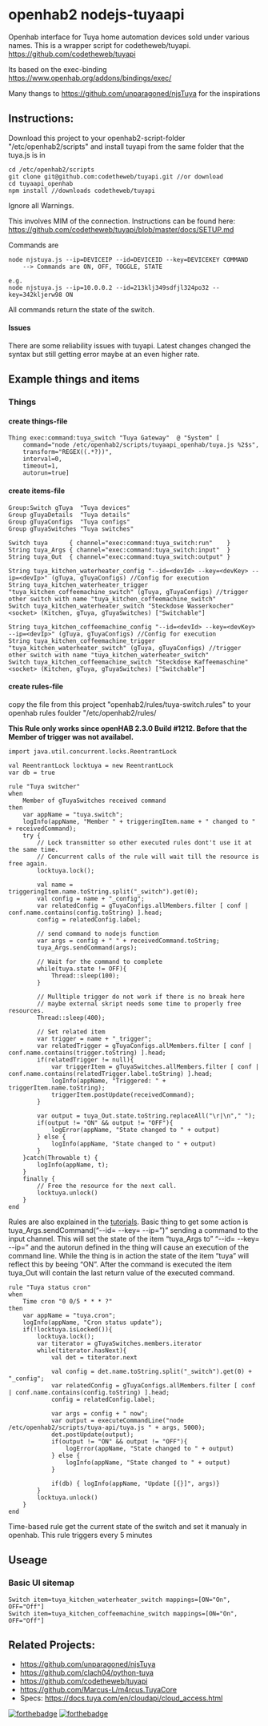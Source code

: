 # openhab2 nodejs-tuyaapi
Openhab interface for Tuya home automation devices sold under various names.
This is a wrapper script for codetheweb/tuyapi. https://github.com/codetheweb/tuyapi

Its based on the exec-binding https://www.openhab.org/addons/bindings/exec/

Many thangs to https://github.com/unparagoned/njsTuya for the inspirations

## Instructions:

Download this project to your openhab2-script-folder "/etc/openhab2/scripts" and install tuyapi from the same folder that the tuya.js is in
```
cd /etc/openhab2/scripts
git clone git@github.com:codetheweb/tuyapi.git //or download
cd tuyaapi_openhab
npm install //downloads codetheweb/tuyapi
```

Ignore all Warnings.

This involves MIM of the connection. Instructions can be found here: https://github.com/codetheweb/tuyapi/blob/master/docs/SETUP.md

Commands are
```
node njstuya.js --ip=DEVICEIP --id=DEVICEID --key=DEVICEKEY COMMAND
    --> Commands are ON, OFF, TOGGLE, STATE

e.g.
node njstuya.js --ip=10.0.0.2 --id=213klj349sdfjl324po32 --key=342kljerw98 ON
```
All commands return the state of the switch.

#### Issues
There are some reliability issues with tuyapi. Latest changes changed the syntax but still getting error maybe at an even higher rate.

## Example things and items

### Things

#### create things-file
```
Thing exec:command:tuya_switch "Tuya Gateway"  @ "System" [
    command="node /etc/openhab2/scripts/tuyaapi_openhab/tuya.js %2$s", 
    transform="REGEX((.*?))",
    interval=0,
    timeout=1,
    autorun=true]
```

#### create items-file
```
Group:Switch gTuya  "Tuya devices"
Group gTuyaDetails  "Tuya details"
Group gTuyaConfigs  "Tuya configs"
Group gTuyaSwitches "Tuya switches"

Switch tuya      { channel="exec:command:tuya_switch:run"    }
String tuya_Args { channel="exec:command:tuya_switch:input"  }
String tuya_Out  { channel="exec:command:tuya_switch:output" }

String tuya_kitchen_waterheater_config "--id=<devId> --key=<devKey> --ip=<devIp>" (gTuya, gTuyaConfigs) //Config for execution
String tuya_kitchen_waterheater_trigger "tuya_kitchen_coffeemachine_switch" (gTuya, gTuyaConfigs) //trigger other switch with name "tuya_kitchen_coffeemachine_switch"
Switch tuya_kitchen_waterheater_switch "Steckdose Wasserkocher" <socket> (Kitchen, gTuya, gTuyaSwitches) ["Switchable"]

String tuya_kitchen_coffeemachine_config "--id=<devId> --key=<devKey> --ip=<devIp>" (gTuya, gTuyaConfigs) //Config for execution
String tuya_kitchen_coffeemachine_trigger "tuya_kitchen_waterheater_switch" (gTuya, gTuyaConfigs) //trigger other switch with name "tuya_kitchen_waterheater_switch"
Switch tuya_kitchen_coffeemachine_switch "Steckdose Kaffeemaschine" <socket> (Kitchen, gTuya, gTuyaSwitches) ["Switchable"]
```

#### create rules-file
copy the file from this project "openhab2/rules/tuya-switch.rules" to your openhab rules foulder "/etc/openhab2/rules/

**This Rule only works since openHAB 2.3.0 Build #1212. Before that the Member of trigger was not availabel.**
```
import java.util.concurrent.locks.ReentrantLock

val ReentrantLock locktuya = new ReentrantLock
var db = true

rule "Tuya switcher"
when
    Member of gTuyaSwitches received command
then
    var appName = "tuya.switch";
    logInfo(appName, "Member " + triggeringItem.name + " changed to " + receivedCommand);
    try {
        // Lock transmitter so other executed rules dont't use it at the same time.
        // Concurrent calls of the rule will wait till the resource is free again.
        locktuya.lock();

        val name = triggeringItem.name.toString.split("_switch").get(0);
        val config = name + "_config";
        var relatedConfig = gTuyaConfigs.allMembers.filter [ conf | conf.name.contains(config.toString) ].head;
        config = relatedConfig.label;

        // send command to nodejs function
        var args = config + " " + receivedCommand.toString;
        tuya_Args.sendCommand(args);

        // Wait for the command to complete
        while(tuya.state != OFF){
            Thread::sleep(100);
        }

        // Mulltiple trigger do not work if there is no break here
        // maybe external skript needs some time to properly free resources.
        Thread::sleep(400);

        // Set related item
        var trigger = name + "_trigger";
        var relatedTrigger = gTuyaConfigs.allMembers.filter [ conf | conf.name.contains(trigger.toString) ].head;
        if(relatedTrigger != null){
            var triggerItem = gTuyaSwitches.allMembers.filter [ conf | conf.name.contains(relatedTrigger.label.toString) ].head;
            logInfo(appName, "Triggered: " + triggerItem.name.toString);
            triggerItem.postUpdate(receivedCommand);
        }

        var output = tuya_Out.state.toString.replaceAll("\r|\n"," ");
        if(output != "ON" && output != "OFF"){
            logError(appName, "State changed to " + output)
        } else {
            logInfo(appName, "State changed to " + output)
        }
    }catch(Throwable t) {
        logInfo(appName, t);
    }
    finally {
        // Free the resource for the next call.
        locktuya.unlock()
    }
end
```
Rules are also explained in the [tutorials](https://docs.openhab.org/tutorials/beginner/rules.html). Basic thing to get some action is tuya_Args.sendCommand(“--id=<devId> --key=<devKey> --ip=<devIp>”)” sending a command to the input channel. This will set the state of the item “tuya_Args to” “--id=<devId> --key=<devKey> --ip=<devIp>” and the autorun defined in the thing will cause an execution of the command line. While the thing is in action the state of the item “tuya” will reflect this by beeing “ON”. After the command is executed the item tuya_Out will contain the last return value of the executed command.


```
rule "Tuya status cron"
when
    Time cron "0 0/5 * * * ?"
then
    var appName = "tuya.cron";
    logInfo(appName, "Cron status update");
    if(!locktuya.isLocked()){
        locktuya.lock();
        var titerator = gTuyaSwitches.members.iterator
        while(titerator.hasNext){
            val det = titerator.next

            val config = det.name.toString.split("_switch").get(0) + "_config";
            var relatedConfig = gTuyaConfigs.allMembers.filter [ conf | conf.name.contains(config.toString) ].head;
            config = relatedConfig.label;

            var args = config + " now";
            var output = executeCommandLine("node /etc/openhab2/scripts/tuya-api/tuya.js " + args, 5000);
            det.postUpdate(output);
            if(output != "ON" && output != "OFF"){
                logError(appName, "State changed to " + output)
            } else {
                logInfo(appName, "State changed to " + output)
            }

            if(db) { logInfo(appName, "Update [{}]", args)}
        }
        locktuya.unlock()
    }
end
```
Time-based rule get the current state of the switch and set it manualy in openhab. This rule triggers every 5 minutes

## Useage
### Basic UI sitemap
```
Switch item=tuya_kitchen_waterheater_switch mappings=[ON="On", OFF="Off"]
Switch item=tuya_kitchen_coffeemachine_switch mappings=[ON="On", OFF="Off"]
```

## Related Projects:
- https://github.com/unparagoned/njsTuya
- https://github.com/clach04/python-tuya
- https://github.com/codetheweb/tuyapi
- https://github.com/Marcus-L/m4rcus.TuyaCore
- Specs: https://docs.tuya.com/en/cloudapi/cloud_access.html

[![forthebadge](https://forthebadge.com/images/badges/made-with-javascript.svg)](https://forthebadge.com)
[![forthebadge](https://forthebadge.com/images/badges/built-with-love.svg)](https://forthebadge.com)